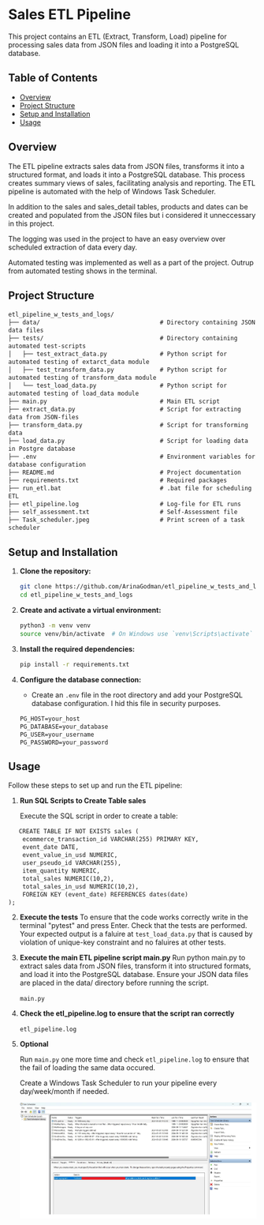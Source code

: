 # Sales ETL Pipeline

This project contains an ETL (Extract, Transform, Load) pipeline for processing sales data from JSON files and loading it into a PostgreSQL database.

## Table of Contents

- [Overview](#overview)
- [Project Structure](#project-structure)
- [Setup and Installation](#setup-and-installation)
- [Usage](#usage)

## Overview

The ETL pipeline extracts sales data from JSON files, transforms it into a structured format, and loads it into a PostgreSQL database. This process creates summary views of sales, facilitating analysis and reporting. The ETL pipeline is automated with the help of Windows Task Scheduler.

In addition to the sales and sales_detail tables, products and dates can be created and populated from the JSON files but i considered it unneccessary in this project.

The logging was used in the project to have an easy overview over scheduled extraction of data every day. 

Automated testing was implemented as well as a part of the project. Outrup from automated testing shows in the terminal. 

## Project Structure

```plaintext
etl_pipeline_w_tests_and_logs/
├── data/                                  # Directory containing JSON data files
├── tests/                                 # Directory containing automated test-scripts
│   ├── test_extract_data.py               # Python script for automated testing of extarct_data module
│   ├── test_transform_data.py             # Python script for automated testing of transform_data module
│   └── test_load_data.py                  # Python script for automated testing of load_data module
├── main.py                                # Main ETL script
├── extract_data.py                        # Script for extracting data from JSON-files
├── transform_data.py                      # Script for transforming data 
├── load_data.py                           # Script for loading data in Postgre database
├── .env                                   # Environment variables for database configuration
├── README.md                              # Project documentation
├── requirements.txt                       # Required packages
├── run_etl.bat                            # .bat file for scheduling ETL
├── etl_pipeline.log                       # Log-file for ETL runs
├── self_assessment.txt                    # Self-Assessment file
├── Task_scheduler.jpeg                    # Print screen of a task scheduler
```

## Setup and Installation

1. **Clone the repository:**
    ```bash
    git clone https://github.com/ArinaGodman/etl_pipeline_w_tests_and_logs.git
    cd etl_pipeline_w_tests_and_logs
    ```

2. **Create and activate a virtual environment:**
    ```bash
    python3 -m venv venv
    source venv/bin/activate  # On Windows use `venv\Scripts\activate`
    ```

3. **Install the required dependencies:**
    ```bash
    pip install -r requirements.txt
    ```

4. **Configure the database connection:**
    - Create an `.env` file in the root directory and add your PostgreSQL database configuration. I hid this file in security purposes.
    ```
    PG_HOST=your_host
    PG_DATABASE=your_database
    PG_USER=your_username
    PG_PASSWORD=your_password
    ```

## Usage

Follow these steps to set up and run the ETL pipeline:

1. **Run SQL Scripts to Create Table sales**

   Execute the SQL script in order to create a table: 
```plaintext
   CREATE TABLE IF NOT EXISTS sales (
    ecommerce_transaction_id VARCHAR(255) PRIMARY KEY,
    event_date DATE,
    event_value_in_usd NUMERIC,
    user_pseudo_id VARCHAR(255),
    item_quantity NUMERIC,
    total_sales NUMERIC(10,2),
    total_sales_in_usd NUMERIC(10,2),
    FOREIGN KEY (event_date) REFERENCES dates(date)
);
```

2. **Execute the tests**
   To ensure that the code works correctly write in the terminal "pytest" and press Enter. Check that the tests are performed. Your expected output is a faluire at `test_load_data.py` that is caused by violation of unique-key constraint and no faluires at other tests. 

3. **Execute the main ETL pipeline script main.py**
   Run python main.py to extract sales data from JSON files, transform it into structured formats, and load it into the PostgreSQL database. Ensure your JSON data files are placed in the data/ directory before running the script.

   `main.py`

3. **Check the etl_pipeline.log to ensure that the script ran correctly**

   `etl_pipeline.log`

4. **Optional** 
   
   Run `main.py` one more time and check `etl_pipeline.log` to ensure that the fail of loading the same data occured. 

   Create a Windows Task Scheduler to run your pipeline every day/week/month if needed.

   ![Task Scheduler](Task_scheduler.jpg)